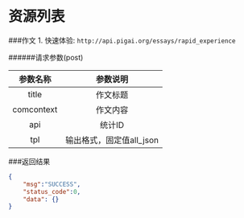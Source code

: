 # 资源列表
###作文
1.
快速体验: `http://api.pigai.org/essays/rapid_experience`

######请求参数(post)

| 参数名称 | 参数说明 |
| :--: | :--: |
| title | 作文标题 |
| comcontext | 作文内容 |
| api | 统计ID |
| tpl | 输出格式，固定值all_json |

###返回结果
```json
{
    "msg":"SUCCESS",
    "status_code":0,
    "data": {}
}
```
